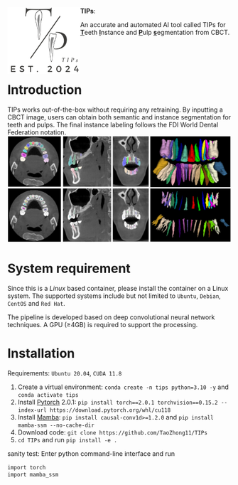 <div>
<img src="LOGO.png" align="left" style="margin: 10 10 10 10;" height="150px">
	

 
<strong>TIPs</strong>: 

An accurate and automated AI tool called TIPs for <b><u>T</u></b>eeth <b><u>I</u></b>nstance and <b><u>P</u></b>ulp <b><u>s</u></b>egmentation from CBCT.

</blockquote>
</div>
<br />


<br />
<br />

# Introduction
TIPs works out-of-the-box without requiring any retraining. By inputting a CBCT image, users can obtain both semantic and instance segmentation for teeth and pulps. The final instance labeling follows the FDI World Dental Federation notation.
![](https://github.com/TaoZhong11/TIPs/blob/main/Example.png)

# System requirement
Since this is a *Linux* based container, please install the container on a Linux system. The supported systems include but not limited to `Ubuntu`, `Debian`, `CentOS` and `Red Hat`. 

The pipeline is developed based on deep convolutional neural network techniques. A GPU (≥4GB) is required to support the processing. 

# Installation

Requirements: `Ubuntu 20.04`, `CUDA 11.8`

1. Create a virtual environment: `conda create -n tips python=3.10 -y` and `conda activate tips `
2. Install [Pytorch](https://pytorch.org/get-started/previous-versions/#linux-and-windows-4) 2.0.1: `pip install torch==2.0.1 torchvision==0.15.2 --index-url https://download.pytorch.org/whl/cu118`
3. Install [Mamba](https://github.com/state-spaces/mamba): `pip install causal-conv1d>=1.2.0` and `pip install mamba-ssm --no-cache-dir`
4. Download code: `git clone https://github.com/TaoZhong11/TIPs`
5. `cd TIPs` and run `pip install -e .`


sanity test: Enter python command-line interface and run

```bash
import torch
import mamba_ssm
